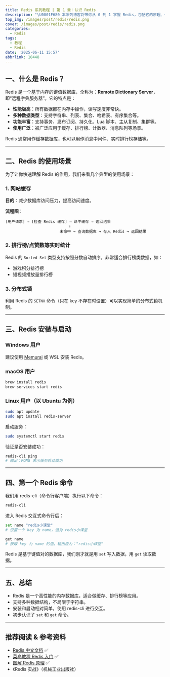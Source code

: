 ```yaml
---
title: Redis 系列教程 | 第 1 章：认识 Redis
description: "\U0001F680 本系列博客将带你从 0 到 1 掌握 Redis，包括它的原理、使用方法、最佳实践等，适合初学者和想要深入理解 Redis 的开发者。"
top_img: /images/post/redis/redis.png
cover: /images/post/redis/redis.png
categories:
  - Redis
tags:
  - 教程
  - Redis
date: '2025-06-11 15:57'
abbrlink: 18448
---
```


## 一、什么是 Redis？

Redis 是一个基于内存的键值数据库，全称为：**Remote Dictionary Server**，即“远程字典服务器”。它的特点是：

* **性能极高**：所有数据都在内存中操作，读写速度非常快。
* **多种数据类型**：支持字符串、列表、集合、哈希表、有序集合等。
* **功能丰富**：支持事务、发布订阅、持久化、Lua 脚本、主从复制、集群等。
* **使用广泛**：被广泛应用于缓存、排行榜、计数器、消息队列等场景。

Redis 通常用作缓存数据库，也可以用作消息中间件、实时排行榜存储等。

---

## 二、Redis 的使用场景

为了让你快速理解 Redis 的作用，我们来看几个典型的使用场景：

### 1. 网站缓存

**目的**：减少数据库访问压力，提高访问速度。

**流程图**：

```
[用户请求] → [检查 Redis 缓存] → 命中缓存 → 返回结果
                            ↓
                        未命中 → 查询数据库 → 存入 Redis → 返回结果
```

### 2. 排行榜/点赞数等实时统计

Redis 的 `Sorted Set` 类型支持按照分数自动排序，非常适合排行榜类数据，如：

* 游戏积分排行榜
* 短视频播放量排行榜

### 3. 分布式锁

利用 Redis 的 `SETNX` 命令（只在 key 不存在时设置）可以实现简单的分布式锁机制。

---

## 三、Redis 安装与启动

### Windows 用户

建议使用 [Memurai](https://www.memurai.com/) 或 WSL 安装 Redis。

### macOS 用户

```bash
brew install redis
brew services start redis
```

### Linux 用户（以 Ubuntu 为例）

```bash
sudo apt update
sudo apt install redis-server
```

启动服务：

```bash
sudo systemctl start redis
```

验证是否安装成功：

```bash
redis-cli ping
# 输出：PONG 表示服务启动成功
```

---

## 四、第一个 Redis 命令

我们用 redis-cli（命令行客户端）执行以下命令：

```bash
redis-cli
```

进入 Redis 交互式命令行后：

```bash
set name "redis小课堂"
# 设置一个 key 为 name，值为 redis小课堂

get name
# 获取 key 为 name 的值，输出应为："redis小课堂"
```

Redis 是基于键值对的数据库，我们刚才就是用 `set` 写入数据，用 `get` 读取数据。

---

## 五、总结

* Redis 是一个高性能的内存数据库，适合做缓存、排行榜等应用。
* 支持多种数据结构，不局限于字符串。
* 安装和启动相对简单，使用 redis-cli 进行交互。
* 初步认识了 `set` 和 `get` 命令。

---

## 推荐阅读 & 参考资料

* [Redis 中文文档](https://www.redis.net.cn/) ✅
* [菜鸟教程 Redis 入门](https://www.runoob.com/redis/redis-tutorial.html) ✅
* [图解 Redis 原理](https://juejin.cn/post/6844903967146287112) ✅
* 《Redis 实战》（机械工业出版社）